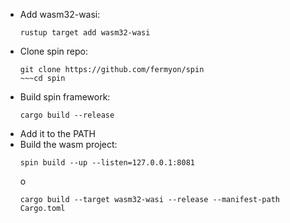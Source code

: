 * Add wasm32-wasi:
    ~~~
    rustup target add wasm32-wasi
    ~~~
* Clone spin repo:
    ~~~
    git clone https://github.com/fermyon/spin 
    ~~~cd spin
* Build spin framework:
    ~~~
    cargo build --release
    ~~~
* Add it to the PATH
* Build the wasm project:
    ~~~
    spin build --up --listen=127.0.0.1:8081
    ~~~
    o
    ~~~
    cargo build --target wasm32-wasi --release --manifest-path Cargo.toml
    ~~~